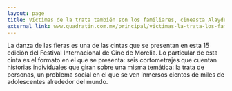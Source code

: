 ```yaml
---
layout: page
title: Víctimas de la trata también son los familiares, cineasta Alayde Castro
external_link: www.quadratin.com.mx/principal/victimas-la-trata-los-familiares-cineasta-alayde-castro/
---
```


La danza de las fieras es una de las cintas que se presentan en esta 15 edición del Festival Internacional de Cine de Morelia. Lo particular de esta cinta es el formato en el que se presenta: seis cortometrajes que cuentan historias individuales que giran sobre una misma temática: la trata de personas, un problema social en el que se ven inmersos cientos de miles de adolescentes alrededor del mundo.
